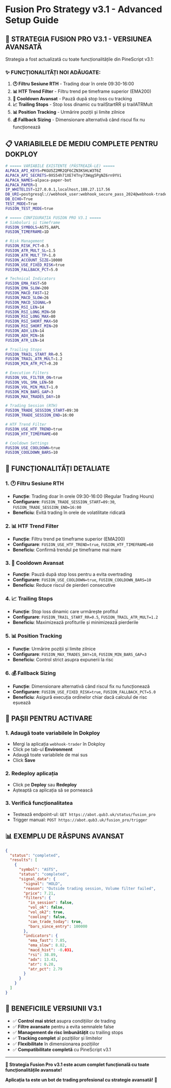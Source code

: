 # Fusion Pro Strategy v3.1 - Advanced Setup Guide

## 🚀 **STRATEGIA FUSION PRO V3.1 - VERSIUNEA AVANSATĂ**

Strategia a fost actualizată cu toate funcționalitățile din PineScript v3.1:

### ✨ **FUNCȚIONALITĂȚI NOI ADĂUGATE:**

1. **🕐 Filtru Sesiune RTH** - Trading doar în orele 09:30-16:00
2. **📊 HTF Trend Filter** - Filtru trend pe timeframe superior (EMA200)
3. **🔄 Cooldown Avansat** - Pauză după stop loss cu tracking
4. **📈 Trailing Stops** - Stop loss dinamic cu trailStartRR și trailATRMult
5. **📊 Position Tracking** - Urmărire poziții și limite zilnice
6. **💰 Fallback Sizing** - Dimensionare alternativă când riscul fix nu funcționează

## 📋 **VARIABILELE DE MEDIU COMPLETE PENTRU DOKPLOY**

```bash
# ===== VARIABILE EXISTENTE (PĂSTREAZĂ-LE) =====
ALPACA_API_KEYS=PKGU5Z2MR2QF6CZN3KSHLW3T6Z
ALPACA_API_SECRETS=9XS54h71XE74Tny73Wqg5PgNZ6rn9YVi
ALPACA_NAMES=alpaca-paper-bot
ALPACA_PAPER=1
IP_WHITELIST=127.0.0.1,localhost,188.27.117.56
DB_URI=postgresql://webhook_user:webhook_secure_pass_2024@webhook-trader-db-ng6qts:5432/webhook_trader
DB_ECHO=True
TEST_MODE=True
FUSION_TEST_MODE=true

# ===== CONFIGURAȚIA FUSION PRO V3.1 =====
# Simboluri și timeframe
FUSION_SYMBOLS=ASTS,AAPL
FUSION_TIMEFRAME=1D

# Risk Management
FUSION_RISK_PCT=0.5
FUSION_ATR_MULT_SL=1.5
FUSION_ATR_MULT_TP=1.0
FUSION_ACCOUNT_SIZE=10000
FUSION_USE_FIXED_RISK=true
FUSION_FALLBACK_PCT=5.0

# Technical Indicators
FUSION_EMA_FAST=50
FUSION_EMA_SLOW=200
FUSION_MACD_FAST=12
FUSION_MACD_SLOW=26
FUSION_MACD_SIGNAL=9
FUSION_RSI_LEN=14
FUSION_RSI_LONG_MIN=50
FUSION_RSI_LONG_MAX=80
FUSION_RSI_SHORT_MAX=50
FUSION_RSI_SHORT_MIN=20
FUSION_ADX_LEN=14
FUSION_ADX_MIN=16
FUSION_ATR_LEN=14

# Trailing Stops
FUSION_TRAIL_START_RR=0.5
FUSION_TRAIL_ATR_MULT=1.2
FUSION_MIN_ATR_PCT=0.20

# Execution Filters
FUSION_VOL_FILTER_ON=true
FUSION_VOL_SMA_LEN=50
FUSION_VOL_MIN_MULT=1.0
FUSION_MIN_BARS_GAP=3
FUSION_MAX_TRADES_DAY=10

# Trading Session (RTH)
FUSION_TRADE_SESSION_START=09:30
FUSION_TRADE_SESSION_END=16:00

# HTF Trend Filter
FUSION_USE_HTF_TREND=true
FUSION_HTF_TIMEFRAME=60

# Cooldown Settings
FUSION_USE_COOLDOWN=true
FUSION_COOLDOWN_BARS=10
```

## 🎯 **FUNCȚIONALITĂȚI DETALIATE**

### 1. **🕐 Filtru Sesiune RTH**
- **Funcție**: Trading doar în orele 09:30-16:00 (Regular Trading Hours)
- **Configurare**: `FUSION_TRADE_SESSION_START=09:30`, `FUSION_TRADE_SESSION_END=16:00`
- **Beneficiu**: Evită trading în orele de volatilitate ridicată

### 2. **📊 HTF Trend Filter**
- **Funcție**: Filtru trend pe timeframe superior (EMA200)
- **Configurare**: `FUSION_USE_HTF_TREND=true`, `FUSION_HTF_TIMEFRAME=60`
- **Beneficiu**: Confirmă trendul pe timeframe mai mare

### 3. **🔄 Cooldown Avansat**
- **Funcție**: Pauză după stop loss pentru a evita overtrading
- **Configurare**: `FUSION_USE_COOLDOWN=true`, `FUSION_COOLDOWN_BARS=10`
- **Beneficiu**: Reduce riscul de pierderi consecutive

### 4. **📈 Trailing Stops**
- **Funcție**: Stop loss dinamic care urmărește profitul
- **Configurare**: `FUSION_TRAIL_START_RR=0.5`, `FUSION_TRAIL_ATR_MULT=1.2`
- **Beneficiu**: Maximizează profiturile și minimizează pierderile

### 5. **📊 Position Tracking**
- **Funcție**: Urmărire poziții și limite zilnice
- **Configurare**: `FUSION_MAX_TRADES_DAY=10`, `FUSION_MIN_BARS_GAP=3`
- **Beneficiu**: Control strict asupra expunerii la risc

### 6. **💰 Fallback Sizing**
- **Funcție**: Dimensionare alternativă când riscul fix nu funcționează
- **Configurare**: `FUSION_USE_FIXED_RISK=true`, `FUSION_FALLBACK_PCT=5.0`
- **Beneficiu**: Asigură execuția ordinelor chiar dacă calculul de risc eșuează

## 🚀 **PAȘII PENTRU ACTIVARE**

### 1. **Adaugă toate variabilele în Dokploy**
- Mergi la aplicația `webhook-trader` în Dokploy
- Click pe tab-ul **Environment**
- Adaugă toate variabilele de mai sus
- Click **Save**

### 2. **Redeploy aplicația**
- Click pe **Deploy** sau **Redeploy**
- Așteaptă ca aplicația să se pornească

### 3. **Verifică funcționalitatea**
- Testează endpoint-ul: `GET https://abot.qub3.uk/status/fusion_pro`
- Trigger manual: `POST https://abot.qub3.uk/fusion_pro/trigger`

## 📊 **EXEMPLU DE RĂSPUNS AVANSAT**

```json
{
  "status": "completed",
  "results": [
    {
      "symbol": "ASTS",
      "status": "completed",
      "signal_data": {
        "signal": "HOLD",
        "reason": "Outside trading session, Volume filter failed",
        "price": 7.21,
        "filters": {
          "in_session": false,
          "vol_ok": false,
          "vol_ok2": true,
          "cooling": false,
          "can_trade_today": true,
          "bars_since_entry": 100000
        },
        "indicators": {
          "ema_fast": 7.85,
          "ema_slow": 8.82,
          "macd_hist": -0.031,
          "rsi": 38.89,
          "adx": 13.43,
          "atr": 0.20,
          "atr_pct": 2.79
        }
      }
    }
  ]
}
```

## 🎯 **BENEFICIILE VERSIUNII V3.1**

- ✅ **Control mai strict** asupra condițiilor de trading
- ✅ **Filtre avansate** pentru a evita semnalele false
- ✅ **Management de risc îmbunătățit** cu trailing stops
- ✅ **Tracking complet** al pozițiilor și limitelor
- ✅ **Flexibilitate** în dimensionarea pozițiilor
- ✅ **Compatibilitate completă** cu PineScript v3.1

---

**🎉 Strategia Fusion Pro v3.1 este acum complet funcțională cu toate funcționalitățile avansate!**

**Aplicația ta este un bot de trading profesional cu strategie avansată!** 🚀
